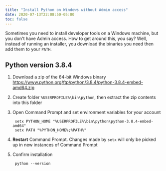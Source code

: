 ```yaml
---
title: "Install Python on Windows without Admin access"
date: 2020-07-13T22:08:50-05:00
toc: false
---
```


Sometimes you need to install developer tools on a Windows machine, but you don't have Admin access. How to get around this, you say? Well, instead of running an installer, you download the binaries you need then add them to your `PATH`.

## Python version 3.8.4

1. Download a zip of the 64-bit Windows binary <https://www.python.org/ftp/python/3.8.4/python-3.8.4-embed-amd64.zip>
1. Create folder `%USERPROFILE%\bin\python`, then extract the zip contents into this folder
1. Open Command Prompt and set environment variables for your account

        setx PYTHON_HOME "%USERPROFILE%\bin\python\python-3.8.4-embed-amd64"
        setx PATH "%PYTHON_HOME%;%PATH%"

1. **Restart** Command Prompt. Changes made by `setx` will only be picked up in new instances of Command Prompt
1. Confirm installation

        python --version
